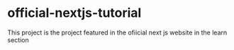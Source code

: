 # official-nextjs-tutorial
This project is the project featured in the ofiicial next js website in the learn section
